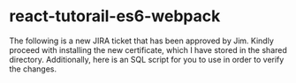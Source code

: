 # react-tutorail-es6-webpack
The following is a new JIRA ticket that has been approved by Jim. Kindly proceed with installing the new certificate, which I have stored in the shared directory. Additionally, here is an SQL script for you to use in order to verify the changes.
